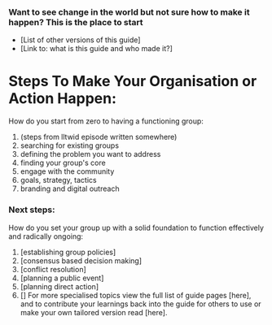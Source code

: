 ### Want to see change in the world but not sure how to make it happen? This is the place to start
- [List of other versions of this guide] 
- [Link to: what is this guide and who made it?]

# Steps To Make Your Organisation or Action Happen: 
How do you start from zero to having a functioning group:
1. (steps from lltwid episode written somewhere) 
2. searching for existing groups
3. defining the problem you want to address
4. finding your group's core 
5. engage with the community
6. goals, strategy, tactics
7. branding and digital outreach 

### Next steps: 
How do you set your group up with a solid foundation to function effectively and radically ongoing:
1. [establishing group policies] 
2. [consensus based decision making]
3. [conflict resolution] 
4. [planning a public event] 
5. [planning direct action] 
6. []
For more specialised topics view the full list of guide pages [here], and to contribute your learnings back into the guide for others to use or make your own tailored version read [here].
